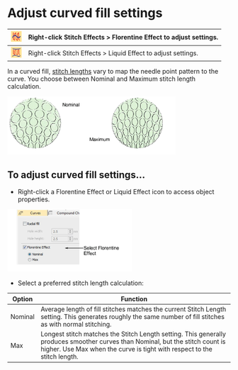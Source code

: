 # Adjust curved fill settings

| ![FlorentineEffect00079.png](assets/FlorentineEffect00079.png) | Right-click Stitch Effects > Florentine Effect to adjust settings. |
| -------------------------------------------------------------- | ------------------------------------------------------------------ |
| ![LiquidEffect00080.png](assets/LiquidEffect00080.png)         | Right-click Stitch Effects > Liquid Effect to adjust settings.     |

In a curved fill, [stitch lengths](../../glossary/glossary) vary to map the needle point pattern to the curve. You choose between Nominal and Maximum stitch length calculation.

![curves00081.png](assets/curves00081.png)

## To adjust curved fill settings...

- Right-click a Florentine Effect or Liquid Effect icon to access object properties.

![curves00084.png](assets/curves00084.png)

- Select a preferred stitch length calculation:

| Option  | Function                                                                                                                                                                                                   |
| ------- | ---------------------------------------------------------------------------------------------------------------------------------------------------------------------------------------------------------- |
| Nominal | Average length of fill stitches matches the current Stitch Length setting. This generates roughly the same number of fill stitches as with normal stitching.                                               |
| Max     | Longest stitch matches the Stitch Length setting. This generally produces smoother curves than Nominal, but the stitch count is higher. Use Max when the curve is tight with respect to the stitch length. |
